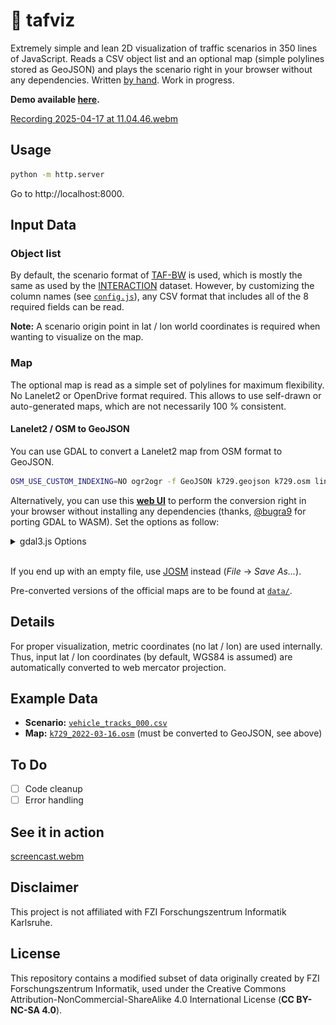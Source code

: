 # 🚙 tafviz

Extremely simple and lean 2D visualization of traffic scenarios in 350 lines of JavaScript. Reads a CSV object list and an optional map (simple polylines stored as GeoJSON) and plays the scenario right in your browser without any dependencies. Written [by hand](https://muetsch.io/statement-about-generative-ai.html). Work in progress.

**Demo available [here](https://apps.muetsch.io/tafviz).**

[Recording 2025-04-17 at 11.04.46.webm](https://github.com/user-attachments/assets/e8574a93-f181-4aa7-8618-3f1d028d837c)

## Usage
```bash
python -m http.server
```

Go to http://localhost:8000.

## Input Data
### Object list
By default, the scenario format of [TAF-BW](https://github.com/fzi-forschungszentrum-informatik/test-area-autonomous-driving-dataset/) is used, which is mostly the same as used by the [INTERACTION](https://interaction-dataset.com/) dataset. However, by customizing the column names (see [`config.js`](src/config.js)), any CSV format that includes all of the 8 required fields can be read.

**Note:** A scenario origin point in lat / lon world coordinates is required when wanting to visualize on the map.

### Map
The optional map is read as a simple set of polylines for maximum flexibility. No Lanelet2 or OpenDrive format required. This allows to use self-drawn or auto-generated maps, which are not necessarily 100 % consistent.

#### Lanelet2 / OSM to GeoJSON
You can use GDAL to convert a Lanelet2 map from OSM format to GeoJSON.

```bash
OSM_USE_CUSTOM_INDEXING=NO ogr2ogr -f GeoJSON k729.geojson k729.osm lines
```

Alternatively, you can use this **[web UI](https://gdal3.js.org/)** to perform the conversion right in your browser without installing any dependencies (thanks, [@bugra9](https://github.com/bugra9) for porting GDAL to WASM). Set the options as follow:

<details>
<summary>gdal3.js Options</summary>
<img src="assets/screenshot_ogr2ogr.png" height="500px">
</details>
<br>

If you end up with an empty file, use [JOSM](https://josm.openstreetmap.de/wiki/Download) instead (_File_ -> _Save As..._).

Pre-converted versions of the official maps are to be found at [`data/`](data).

## Details
For proper visualization, metric coordinates (no lat / lon) are used internally. Thus, input lat / lon coordinates (by default, WGS84 is assumed) are automatically converted to web mercator projection.

## Example Data
* **Scenario:** [`vehicle_tracks_000.csv`](https://github.com/fzi-forschungszentrum-informatik/test-area-autonomous-driving-dataset/blob/master/datasets/recorded_trackfiles/k729_2022-03-16/vehicle_tracks_000.csv)
* **Map:** [`k729_2022-03-16.osm`](https://github.com/fzi-forschungszentrum-informatik/test-area-autonomous-driving-dataset/blob/master/datasets/maps/k729_2022-03-16.osm) (must be converted to GeoJSON, see above)

## To Do
* [ ] Code cleanup
* [ ] Error handling

## See it in action
[screencast.webm](https://github.com/user-attachments/assets/cf6de57b-01fc-49cb-aa3b-cc9ed425d94c)

## Disclaimer
This project is not affiliated with FZI Forschungszentrum Informatik Karlsruhe.

## License 
This repository contains a modified subset of data originally created by FZI Forschungszentrum Informatik, used under the Creative Commons Attribution-NonCommercial-ShareAlike 4.0 International License (**CC BY-NC-SA 4.0**).
